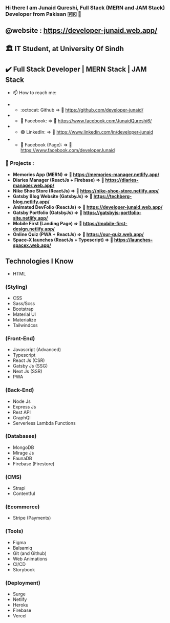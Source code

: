 ### Hi there I am Junaid Qureshi, Full Stack (MERN and JAM Stack) Developer from Pakisan :pakistan: 👋
## @website : https://developer-junaid.web.app/

## :classical_building: IT Student, at University Of Sindh
## :heavy_check_mark: Full Stack Developer | MERN Stack | JAM Stack


- 📫 How to reach me:  

- - :octocat: Github              => :link:	https://github.com/developer-junaid/
- - :large_blue_circle: Facebook: => :link:	https://www.facebook.com/JunaidQureshi6/
- - :purple_circle: LinkedIn:     => :link:	https://www.linkedin.com/in/developer-junaid
- - :large_blue_diamond: Facebook (Page): => :link:	https://www.facebook.com/developerJunaid

### :medal_sports: Projects :
- **Memories App (MERN) => :link: https://memories-manager.netlify.app/**
- **Diaries Manager (ReactJs + Firebase) =>  :link: https://diaries-manager.web.app/**
- **Nike Shoe Store (ReactJs) => :link:	https://nike-shoe-store.netlify.app/**
- **Gatsby Blog Website (GatsbyJs)      => :link: https://techberg-blog.netlify.app/**
- **Animated DevFolio (ReactJs)  => :link: https://developer-junaid.web.app/**
- **Gatsby Portfolio (GatsbyJs) => :link: https://gatsbyjs-portfolio-site.netlify.app/**
- **Mobile First (Landing Page) => :link: https://mobile-first-design.netlify.app/**
- **Online Quiz (PWA + ReactJs)      => :link: https://our-quiz.web.app/**
- **Space-X launches (ReactJs + Typescript) =>  :link: https://launches-spacex.web.app/**


## Technologies I Know


- HTML
### (Styling)
- CSS 
- Sass/Scss
- Bootstrap
- Material UI
- Materialize
- Tailwindcss

### (Front-End)
- Javascript (Advanced)
- Typescript
- React Js (CSR)
- Gatsby Js (SSG)
- Next Js (SSR)
- PWA

### (Back-End)
- Node Js 
- Express Js 
- Rest API
- GraphQl 
- Serverless Lambda Functions

### (Databases)
- MongoDB 
- Mirage Js
- FaunaDB 
- Firebase (Firestore)

### (CMS)
- Strapi
- Contentful

### (Ecommerce)
- Stripe (Payments)

### (Tools)
- Figma
- Balsamiq
- Git (and Github) 
- Web Animations
- CI/CD
- Storybook

### (Deployment)
- Surge
- Netlify
- Heroku
- Firebase 
- Vercel



